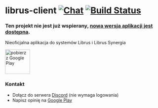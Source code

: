 # librus-client [![Chat](https://img.shields.io/badge/chat-on%20discord-7289da.svg)](https://discord.gg/r6Ugyk2) [![Build Status](https://travis-ci.org/shymmq/librus-client.svg?branch=master)](https://travis-ci.org/shymmq/librus-client)


### Ten projekt nie jest już wspierany, [nowa wersja aplikacji jest dostępna](https://github.com/shymmq/librus-client-kotlin).


Nieoficjalna aplikacja do systemów Librus i Librus Synergia


<a target="_blank" href="https://play.google.com/store/apps/details?id=pl.librus.client&pcampaignid=MKT-Other-global-all-co-prtnr-py-PartBadge-Mar2515-1"><img height="80px" alt="pobierz z Google Play" src="https://play.google.com/intl/en_us/badges/images/generic/pl_badge_web_generic.png"/>
</a>
### Kontakt
- Dołącz do serwera [Discord](https://discord.gg/r6Ugyk2) (nie wymaga logowania)
- Napisz opinię na [Google Play](https://play.google.com/store/apps/details?id=pl.librus.client)
